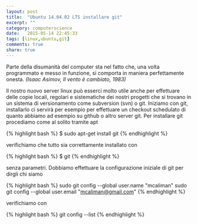 ```yaml
---
layout: post
title:  "Ubuntu 14.04.02 LTS installare git"
excerpt: ""
category: computerscience
date:   2015-05-14 22:45:33
tags: [linux,ubuntu,git]
comments: true
share: true
---
```


Parte della disumanità del computer sta nel fatto che, una volta programmato e messo in funzione, si comporta in maniera perfettamente onesta. *(Isaac Asimov, Il vento è cambiato, 1983)*

Il nostro nuovo server linux può esserci molto utile anche per effettuare delle copie locali, regolari e sistematiche dei nostri progetti che si trovano in un sistema di versionamento come subversion (svn) o git. 
Iniziamo con git, installarlo ci servirà per esempio per effettuare un checkout schedulato di quanto abbiamo ad esempio su github o altro server git.
Per installare git procediamo come al solito tramite apt

{% highlight bash %}
$ sudo apt-get install git
{% endhighlight %}

verifichiamo che tutto sia correttamente installato con

{% highlight bash %}
$ git
{% endhighlight %}

senza parametri. Dobbiamo effettuare la configurazione iniziale di git per dirgli chi siamo

{% highlight bash %}
sudo git config --global user.name "mcaliman"
sudo git config --global user.email "mcaliman@gmail.com"
{% endhighlight %}

verifichiamo con

{% highlight bash %}
git config --list
{% endhighlight %}
